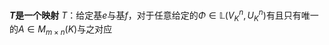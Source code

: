 **$T$是一个映射**
$T$：给定基$e$与基$f$，对于任意给定的$\Phi\in\mathbb{L}(V^n_K,U^n_K)$有且只有唯一的$A\in M_{m\times n}(K)$与之对应
